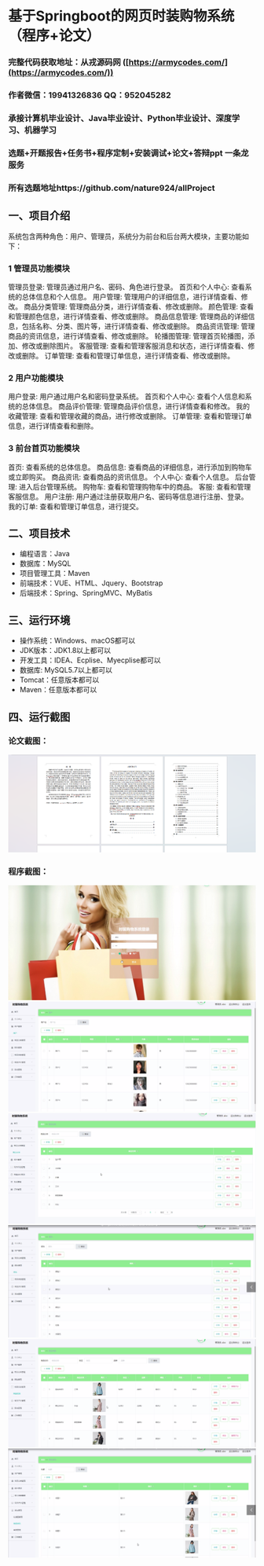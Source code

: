 基于Springboot的网页时装购物系统（程序+论文）
=
### 完整代码获取地址：从戎源码网 ([https://armycodes.com/](https://armycodes.com/))
### 作者微信：19941326836  QQ：952045282 
### 承接计算机毕业设计、Java毕业设计、Python毕业设计、深度学习、机器学习
### 选题+开题报告+任务书+程序定制+安装调试+论文+答辩ppt 一条龙服务
### 所有选题地址https://github.com/nature924/allProject

一、项目介绍
---
系统包含两种角色：用户、管理员，系统分为前台和后台两大模块，主要功能如下：
### 1 管理员功能模块
管理员登录: 管理员通过用户名、密码、角色进行登录。
首页和个人中心: 查看系统的总体信息和个人信息。
用户管理: 管理用户的详细信息，进行详情查看、修改。
商品分类管理: 管理商品分类，进行详情查看、修改或删除。
颜色管理: 查看和管理颜色信息，进行详情查看、修改或删除。
商品信息管理: 管理商品的详细信息，包括名称、分类、图片等，进行详情查看、修改或删除。
商品资讯管理: 管理商品的资讯信息，进行详情查看、修改或删除。
轮播图管理: 管理首页轮播图，添加、修改或删除图片。
客服管理: 查看和管理客服消息和状态，进行详情查看、修改或删除。
订单管理: 查看和管理订单信息，进行详情查看、修改或删除。

### 2 用户功能模块
用户登录: 用户通过用户名和密码登录系统。
首页和个人中心: 查看个人信息和系统的总体信息。
商品评价管理: 管理商品评价信息，进行详情查看和修改。
我的收藏管理: 查看和管理收藏的商品，进行修改或删除。
订单管理: 查看和管理订单信息，进行详情查看和删除。



### 3 前台首页功能模块
首页: 查看系统的总体信息。
商品信息: 查看商品的详细信息，进行添加到购物车或立即购买。
商品资讯: 查看商品的资讯信息。
个人中心: 查看个人信息。
后台管理: 进入后台管理系统。
购物车: 查看和管理购物车中的商品。
客服: 查看和管理客服信息。
用户注册: 用户通过注册获取用户名、密码等信息进行注册、登录。
我的订单: 查看和管理订单信息，进行提交。




二、项目技术
---
- 编程语言：Java
- 数据库：MySQL
- 项目管理工具：Maven
- 前端技术：VUE、HTML、Jquery、Bootstrap
- 后端技术：Spring、SpringMVC、MyBatis

三、运行环境
---
- 操作系统：Windows、macOS都可以
- JDK版本：JDK1.8以上都可以
- 开发工具：IDEA、Ecplise、Myecplise都可以
- 数据库: MySQL5.7以上都可以
- Tomcat：任意版本都可以
- Maven：任意版本都可以

四、运行截图
---
### 论文截图：
![image/1.png](limage/1.png)

### 程序截图：
![image/1.png](image/1.png)
![image/1.png](image/2.png)
![image/1.png](image/3.png)
![image/1.png](image/4.png)
![image/1.png](image/5.png)
![image/1.png](image/6.png)



